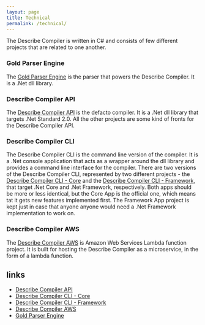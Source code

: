 ```yaml
---
layout: page
title: Technical
permalink: /technical/
---
```

The Describe Compiler is written in C# and consists of few different projects that are related to one another.

### Gold Parser Engine
The [Gold Parser Engine](/DescribeDocumentation/gold-parser) is the parser that powers the Describe Compiler. It is a .Net dll library.

### Describe Compiler API
The [Describe Compiler API](/DescribeDocumentation/api) is the defacto compiler. It is a .Net dll library that targets .Net Standard 2.0. All the other projects are some kind of fronts for the Describe Compiler API.

### Describe Compiler CLI
The Describe Compiler CLI is the command line version of the compiler. It is a .Net console application that acts as a wrapper around the dll library and provides a command line interface for the compiler. There are two versions of the Describe Compiler CLI, represented by two different projects - the [Describe Compiler CLI - Core](/DescribeDocumentation/cli-core) and the [Describe Compiler CLI - Framework](/DescribeDocumentation/cli-framework), that target .Net Core and .Net Framework, respectively. Both apps should be more or less identical, but the Core App is the official one, which means tat it gets new features implemented first. The Framework App project is kept just in case that anyone anyone would need a .Net Framework implementation to work on.

### Describe Compiler AWS
The [Describe Compiler AWS](/DescribeDocumentation/aws-lambda) is Amazon Web Services Lambda function project. It is built for hosting the Describe Compiler as a microservice, in the form of a lambda function.

## links
* [Describe Compiler API](/DescribeDocumentation/api)
* [Describe Compiler CLI - Core](/DescribeDocumentation/cli-core)
* [Describe Compiler CLI - Framework](/DescribeDocumentation/cli-framework)
* [Describe Compiler AWS](/DescribeDocumentation/aws-lambda)
* [Gold Parser Engine](/DescribeDocumentation/gold-parser-engine)